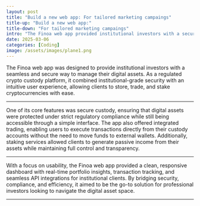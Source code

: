 ```yaml
---
layout: post
title: "Build a new web app: For tailored marketing campaings"
title-up: "Build a new web app:"
title-down: "For tailored marketing campaings"
intro: "The Finoa web app provided institutional investors with a secure and user-friendly platform for managing digital assets."
date: 2025-03-06
categories: [Coding]
image: /assets/images/plane1.png
---
```


The Finoa web app was designed to provide institutional investors with a seamless and secure way to manage their digital assets. As a regulated crypto custody platform, it combined institutional-grade security with an intuitive user experience, allowing clients to store, trade, and stake cryptocurrencies with ease.

<hr>

One of its core features was secure custody, ensuring that digital assets were protected under strict regulatory compliance while still being accessible through a simple interface. The app also offered integrated trading, enabling users to execute transactions directly from their custody accounts without the need to move funds to external wallets. Additionally, staking services allowed clients to generate passive income from their assets while maintaining full control and transparency.

<hr>

With a focus on usability, the Finoa web app provided a clean, responsive dashboard with real-time portfolio insights, transaction tracking, and seamless API integrations for institutional clients. By bridging security, compliance, and efficiency, it aimed to be the go-to solution for professional investors looking to navigate the digital asset space.

<hr>